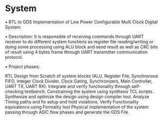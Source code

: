 # System

• RTL to GDS Implementation of Low Power Configurable Multi Clock Digital System:

▪ Description: It is responsible of receiving commands through UART receiver to do different system functions as register file reading/writing or doing some processing using ALU block and send result as well as CRC bits of result using 4 bytes frame through UART transmitter communication protocol.

▪ Project phases:

RTL Design from Scratch of system blocks (ALU, Register File, Synchronous FIFO, Integer Clock Divider, Clock Gating, Synchronizers, Main Controller, UART TX, UART RX).
Integrate and verify functionality through self-checking testbench.
Constraining the system using synthesis TCL scripts.
Synthesize and optimize the design using design compiler tool.
Analyze Timing paths and fix setup and hold violations.
Verify Functionality equivalence using Formality tool
Physical implementation of the system passing through ASIC flow phases and generate the GDS File.
